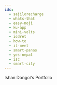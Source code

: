 ```yaml
---
ids:
  - sajilorecharge
  - whats-that
  - easy-moji
  - ku-app
  - mini-volts
  - icdret
  - how-to
  - it-meet
  - smart-panas
  - yes-nepal
  - isc
  - smart-city
---
```


Ishan Dongol's Portfolio